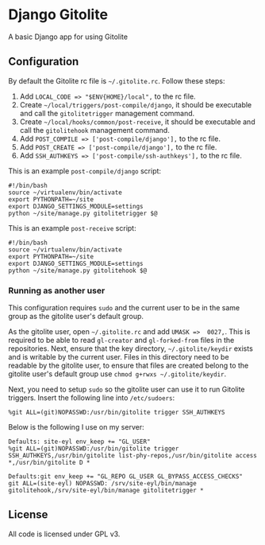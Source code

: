 # Django Gitolite

A basic Django app for using Gitolite

## Configuration

By default the Gitolite rc file is `~/.gitolite.rc`. Follow these steps:

1. Add `LOCAL_CODE => "$ENV{HOME}/local",` to the rc file.
2. Create `~/local/triggers/post-compile/django`, it should be executable and
   call the `gitolitetrigger` management command.
3. Create `~/local/hooks/common/post-receive`, it should be executable and call
   the `gitolitehook` management command.
4. Add `POST_COMPILE => ['post-compile/django'],` to the rc file.
5. Add `POST_CREATE => ['post-compile/django'],` to the rc file.
6. Add `SSH_AUTHKEYS => ['post-compile/ssh-authkeys'],` to the rc file.

This is an example `post-compile/django` script:

    #!/bin/bash
    source ~/virtualenv/bin/activate
    export PYTHONPATH=~/site
    export DJANGO_SETTINGS_MODULE=settings
    python ~/site/manage.py gitolitetrigger $@

This is an example `post-receive` script:

    #!/bin/bash
    source ~/virtualenv/bin/activate
    export PYTHONPATH=~/site
    export DJANGO_SETTINGS_MODULE=settings
    python ~/site/manage.py gitolitehook $@

### Running as another user

This configuration requires `sudo` and the current user to be in the same group
as the gitolite user's default group.

As the gitolite user, open `~/.gitolite.rc` and add `UMASK =>  0027,`. This is
required to be able to read `gl-creator` and `gl-forked-from` files in the
repositories. Next, ensure that the key directory, `~/.gitolite/keydir` exists
and is writable by the current user. Files in this directory need to be
readable by the gitolite user, to ensure that files are created belong to the
gitolite user's default group use `chmod g+rwxs ~/.gitolite/keydir`.

Next, you need to setup `sudo` so the gitolite user can use it to run Gitolite
triggers. Insert the following line into `/etc/sudoers`:

    %git ALL=(git)NOPASSWD:/usr/bin/gitolite trigger SSH_AUTHKEYS

Below is the following I use on my server:

    Defaults: site-eyl env_keep += "GL_USER"
    %git ALL=(git)NOPASSWD:/usr/bin/gitolite trigger SSH_AUTHKEYS,/usr/bin/gitolite list-phy-repos,/usr/bin/gitolite access *,/usr/bin/gitolite D *

    Defaults:git env_keep += "GL_REPO GL_USER GL_BYPASS_ACCESS_CHECKS"
    git ALL=(site-eyl) NOPASSWD: /srv/site-eyl/bin/manage gitolitehook,/srv/site-eyl/bin/manage gitolitetrigger *

## License

All code is licensed under GPL v3.
